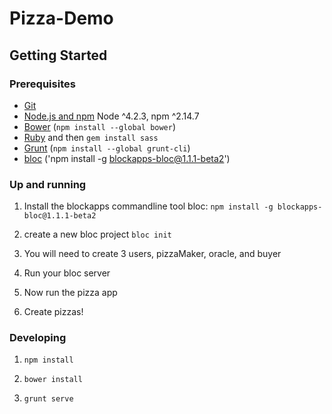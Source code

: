 # Pizza-Demo 

## Getting Started

### Prerequisites

- [Git](https://git-scm.com/)
- [Node.js and npm](nodejs.org) Node ^4.2.3, npm ^2.14.7
- [Bower](bower.io) (`npm install --global bower`)
- [Ruby](https://www.ruby-lang.org) and then `gem install sass`
- [Grunt](http://gruntjs.com/) (`npm install --global grunt-cli`)
- [bloc](http://github.com/blockapps/bloc) ('npm install -g blockapps-bloc@1.1.1-beta2')

### Up and running
1) Install the blockapps commandline tool bloc: `npm install -g blockapps-bloc@1.1.1-beta2`

2) create a new bloc project `bloc init`

3) You will need to create 3 users, pizzaMaker, oracle, and buyer

4) Run your bloc server

5) Now run the pizza app

6) Create pizzas!

### Developing

1. `npm install`

2. `bower install`

3. `grunt serve` 

